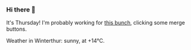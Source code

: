 ### Hi there :wave:

It's Thursday! I'm probably working for [this bunch](https://github.com/kohofinancial), clicking some merge buttons.

Weather in Winterthur: sunny, at +14°C.
